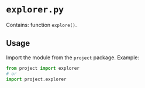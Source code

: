 # `explorer.py`

Contains: function `explore()`.

## Usage

Import the module from the `project` package. Example:

```python
from project import explorer
# or
import project.explorer
```
